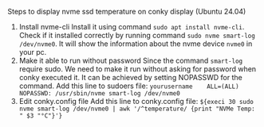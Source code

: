 Steps to display nvme ssd temperature on conky display (Ubuntu 24.04)

1. Install nvme-cli
   Install it using command `sudo apt install nvme-cli`. Check if it installed correctly by running command `sudo nvme smart-log /dev/nvme0`. It will show the information about the nvme device `nvme0` in your pc.
2. Make it able to run without password
   Since the command `smart-log` require sudo. We need to make it run without asking for password when conky executed it. It can be achieved by setting NOPASSWD for the command.
   Add this line to sudoers file:
   `yourusername    ALL=(ALL) NOPASSWD: /usr/sbin/nvme smart-log /dev/nvme0`
3. Edit conky.config file
   Add this line to conky.config file: `${execi 30 sudo nvme smart-log /dev/nvme0 | awk '/^temperature/ {print "NVMe Temp: " $3 "°C"}'}`
